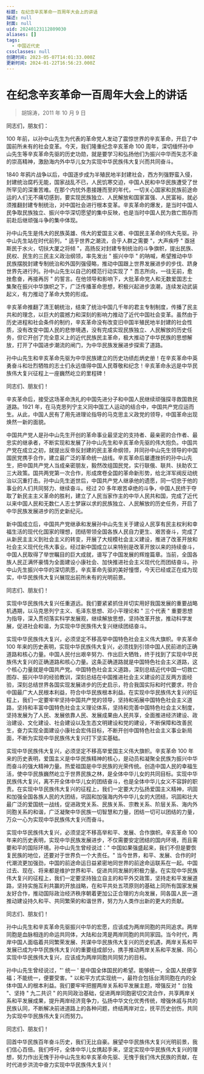 ```yaml
---
标题: 在纪念辛亥革命一百周年大会上的讲话
描述: null
封面: null
uid: 20240123112809030
aliases: []
tags:
  - 中国近代史
cssclasses: null
创建时间: 2023-05-07T14:01:33.000Z
更新时间: 2024-01-22T16:56:23.000Z
---
```


# 在纪念辛亥革命一百周年大会上的讲话

> 胡锦涛，2011 年 10 月 9 日

同志们，朋友们：

100 年前，以孙中山先生为代表的革命党人发动了震惊世界的辛亥革命，开启了中国前所未有的社会变革。今天，我们隆重纪念辛亥革命 100 周年，深切缅怀孙中山先生等辛亥革命先驱的历史功勋，就是要学习和弘扬他们为振兴中华而矢志不渝的崇高精神，激励海内外中华儿女为实现中华民族伟大复兴而共同奋斗。

1840 年鸦片战争以后，中国逐步成为半殖民地半封建社会，西方列强野蛮入侵，封建统治腐朽无能，国家战乱不已，人民饥寒交迫，中国人民和中华民族遭受了世所罕见的深重苦难。在那个内忧外患接踵而至的年代，一切关心国家和民族前途命运的人们无不痛切感到，要实现民族独立、人民解放和国家富强、人民富裕，就必须推翻封建专制统治，对中国社会进行根本变革。辛亥革命的爆发，是当时中国人民争取民族独立、振兴中华深切愿望的集中反映，也是当时中国人民为救亡图存而前赴后继顽强斗争的集中体现。

孙中山先生是伟大的民族英雄、伟大的爱国主义者、中国民主革命的伟大先驱。孙中山先生站在时代前列，" 适乎世界之潮流，合乎人群之需要 "，大声疾呼 " 亟拯斯民于水火，切扶大厦之将倾 "，高扬反对封建专制统治的斗争旗帜，提出民族、民权、民生的三民主义政治纲领，率先发出 " 振兴中华 " 的呐喊，希望推动中华民族摆脱封建专制统治和外国列强侵略，推动中国跟上世界发展进步的步伐、跻身世界先进行列。孙中山先生以自己的模范行动实现了 " 吾志所向，一往无前，愈挫愈奋，再接再厉 " 的誓言。在他领导和影响下，大批革命党人和无数爱国志士集聚在振兴中华旗帜之下，广泛传播革命思想，积极兴起进步浪潮，连续发动武装起义，有力推动了革命大势的形成。

辛亥革命推翻了清王朝统治，结束了统治中国几千年的君主专制制度，传播了民主共和的理念，以巨大的震撼力和深刻的影响力推动了近代中国社会变革。虽然由于历史进程和社会条件的制约，辛亥革命没有改变旧中国半殖民地半封建的社会性质，没有改变中国人民的悲惨境遇，没有完成实现民族独立、人民解放的历史任务，但它开创了完全意义上的近代民族民主革命，极大推动了中华民族的思想解放，打开了中国进步潮流的闸门，为中华民族发展进步探索了道路。

孙中山先生和辛亥革命先驱为中华民族建立的历史功绩彪炳史册！在辛亥革命中英勇奋斗和壮烈牺牲的志士们永远值得中国人民尊敬和纪念！辛亥革命永远是中华民族伟大复兴征程上一座巍然屹立的里程碑！

同志们、朋友们！

辛亥革命后，接受这场革命洗礼的中国先进分子和中国人民继续顽强探寻救国救民道路。1921 年，在马克思列宁主义同中国工人运动的结合中，中国共产党应运而生。从此，中国人民有了用先进理论指导的马克思主义政党的领导，中国革命出现焕然一新的面貌。

中国共产党人是孙中山先生开创的革命事业最坚定的支持者、最亲密的合作者、最忠实的继承者，不断实现和发展了孙中山先生和辛亥革命先驱的伟大抱负。中国共产党在成立之初，就提出反帝反封建的民主革命纲领，并同孙中山先生领导的中国国民党携手合作，建立最广泛的革命统一战线。辛亥革命后屡遭挫折的孙中山先生，把中国共产党人当成亲密朋友，毅然改组国民党，实行联俄、联共、扶助农工三大政策。国共两党第一次合作，形成席卷全国的革命新形势，给北洋军阀反动统治以沉重打击。孙中山先生逝世后，中国共产党人继承他的遗愿，同一切忠于他的事业的人们共同努力、继续奋斗。经过 20 多年艰苦卓绝的斗争，中国人民终于夺取了新民主主义革命的胜利，建立了人民当家作主的中华人民共和国，完成了近代以来中国人民和无数仁人志士梦寐以求的民族独立、人民解放的历史任务，开启了中华民族发展进步的历史新纪元。

新中国成立后，中国共产党继承和发展孙中山先生关于建设人民享有民主权利和幸福生活的现代化国家的理想，团结带领全国各族人民自力更生、艰苦奋斗，完成了从新民主主义到社会主义的转变，开展了大规模社会主义建设，推进了改革开放和社会主义现代化伟大事业。经过新中国成立以来特别是改革开放以来的持续奋斗，中国人民取得了举世瞩目的巨大成就，谱写了中国发展的辉煌篇章。当前，全国各族人民正满怀豪情为全面建设小康社会、加快推进社会主义现代化而团结奋斗。孙中山先生振兴中华的深切夙愿，辛亥革命先驱的美好憧憬，今天已经或正在成为现实，中华民族伟大复兴展现出前所未有的光明前景。

同志们、朋友们！

实现中华民族伟大复兴任重道远。我们要紧紧抓住并切实用好我国发展的重要战略机遇期，以马克思列宁主义、毛泽东思想、邓小平理论和 " 三个代表 " 重要思想为指导，深入贯彻落实科学发展观，继续解放思想，坚持改革开放，推动科学发展，促进社会和谐，为实现中华民族伟大复兴继续团结奋斗。

实现中华民族伟大复兴，必须坚定不移高举中国特色社会主义伟大旗帜。辛亥革命 100 年来的历史表明，实现中华民族伟大复兴，必须找到引领中国人民前进的正确道路和核心力量。中国人民付出艰辛努力、作出巨大牺牲，终于找到了实现中华民族伟大复兴的正确道路和核心力量。这条正确道路就是中国特色社会主义道路，这个核心力量就是中国共产党。中国特色社会主义道路，深刻总结近代中国一切救亡图存、振兴中华的经验教训，深刻总结在中国推进社会主义建设的正反两方面经验，深刻总结世界各国实现发展进步的历史启示，符合我国实际和时代要求，符合中国最广大人民根本利益，符合中华民族根本利益。在实现中华民族伟大复兴的征程上，我们一定要牢牢坚持中国共产党的领导，坚持和拓展中国特色社会主义道路，坚持和丰富中国特色社会主义理论体系，坚持和完善中国特色社会主义制度，坚持发展为了人民、发展依靠人民、发展成果由人民共享，全面推进经济建设、政治建设、文化建设、社会建设以及生态文明建设和党的建设，不断保障和改善民生，奋力实现全面建设小康社会宏伟目标，不断开创中国特色社会主义事业新局面，不断为实现中华民族伟大复兴打下坚实基础。

实现中华民族伟大复兴，必须坚定不移高举爱国主义伟大旗帜。辛亥革命 100 年来的历史表明，爱国主义是中华民族精神的核心，是动员和凝聚全民族为振兴中华而奋斗的强大精神力量。热爱祖国是中华民族的光荣传统。创造中国人民的幸福生活，使中华民族巍然屹立于世界民族之林，是全体中华儿女的共同目标。实现中华民族伟大复兴，离不开全体中华儿女的团结奋斗，也是全体中华儿女义不容辞的职责。在实现中华民族伟大复兴的征程上，我们一定要大力弘扬爱国主义精神，巩固和加强全国各族人民的大团结，巩固和加强海内外中华儿女的大团结，巩固和壮大最广泛的爱国统一战线，促进政党关系、民族关系、宗教关系、阶层关系、海内外同胞关系的和谐，广泛凝聚中华民族一切智慧和力量，团结一切可以团结的力量，万众一心为实现中华民族伟大复兴而奋斗。

实现中华民族伟大复兴，必须坚定不移高举和平、发展、合作旗帜。辛亥革命 100 年来的历史表明，实现中华民族发展进步，不仅需要安定团结的国内环境，而且需要和平的国际环境。孙中山先生曾经说过：" 中国如果强盛起来，我们不但是要恢复民族的地位，还要对于世界负一个大责任。" 当今世界，和平、发展、合作的时代潮流更加强劲，中国的前途命运日益紧密地同世界的前途命运联系在一起。中国过去、现在、将来都是维护世界和平、促进共同发展的积极力量。在实现中华民族伟大复兴的征程上，我们一定要坚持独立自主的和平外交政策，坚持走和平发展道路，坚持实施互利共赢的开放战略，在和平共处五项原则的基础上同所有国家发展友好合作，推动国际政治经济秩序朝着更加公正合理的方向发展，同各国人民一道推动建设持久和平、共同繁荣的和谐世界，努力为人类作出新的更大的贡献。

同志们、朋友们！

孙中山先生和辛亥革命先驱振兴中华的宏愿，应该成为两岸同胞的共同追求。两岸同胞是血脉相连的命运共同体，大陆和台湾是两岸同胞的共同家园。当今时代，两岸中国人面临着共同繁荣发展、共谋中华民族伟大复兴的历史机遇，两岸关系和平发展已成为中华民族伟大复兴的重要组成部分。携手推动两岸关系和平发展、同心实现中华民族伟大复兴，应该成为两岸同胞共同努力的目标。

孙中山先生曾经说过，"' 统一 ' 是中国全体国民的希望。能够统一，全国人民便享福；不能统一，便要受害。" 以和平方式实现统一，最符合包括台湾同胞在内的全体中国人的根本利益。我们要牢牢把握两岸关系和平发展主题，增强反对 " 台独 "、坚持 " 九二共识 " 的共同政治基础，促进两岸同胞密切交流合作，共享两岸关系和平发展成果，提升两岸经济竞争力，弘扬中华文化优秀传统，增强休戚与共的民族认同，不断解决前进道路上的各种问题，终结两岸对立，抚平历史创伤，共同为实现中华民族伟大复兴而努力。

同志们、朋友们！

回首中华民族百年奋斗历史，我们无比自豪。展望中华民族伟大复兴光明前景，我们信心百倍。我们呼吁，全体中华儿女携起手来，坚定实现中华民族伟大复兴的理想，努力作出无愧于孙中山先生和辛亥革命先驱、无愧于我们伟大民族的贡献，在时代进步洪流中奋力实现中华民族伟大复兴！
